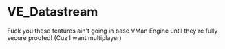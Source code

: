 # VE_Datastream

Fuck you these features ain't going in base VMan Engine until they're fully secure proofed! (Cuz I want multiplayer)